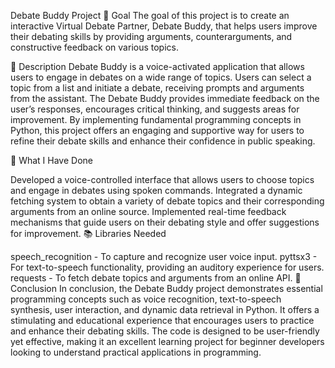 Debate Buddy Project
🎯 Goal
The goal of this project is to create an interactive Virtual Debate Partner, Debate Buddy, that helps users improve their debating skills by providing arguments, counterarguments, and constructive feedback on various topics.

🧾 Description
Debate Buddy is a voice-activated application that allows users to engage in debates on a wide range of topics. Users can select a topic from a list and initiate a debate, receiving prompts and arguments from the assistant. The Debate Buddy provides immediate feedback on the user’s responses, encourages critical thinking, and suggests areas for improvement. By implementing fundamental programming concepts in Python, this project offers an engaging and supportive way for users to refine their debate skills and enhance their confidence in public speaking.

🧮 What I Have Done

Developed a voice-controlled interface that allows users to choose topics and engage in debates using spoken commands.
Integrated a dynamic fetching system to obtain a variety of debate topics and their corresponding arguments from an online source.
Implemented real-time feedback mechanisms that guide users on their debating style and offer suggestions for improvement.
📚 Libraries Needed

speech_recognition - To capture and recognize user voice input.
pyttsx3 - For text-to-speech functionality, providing an auditory experience for users.
requests - To fetch debate topics and arguments from an online API.
📢 Conclusion
In conclusion, the Debate Buddy project demonstrates essential programming concepts such as voice recognition, text-to-speech synthesis, user interaction, and dynamic data retrieval in Python. It offers a stimulating and educational experience that encourages users to practice and enhance their debating skills. The code is designed to be user-friendly yet effective, making it an excellent learning project for beginner developers looking to understand practical applications in programming.